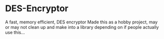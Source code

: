 # DES-Encryptor
A fast, memory efficient, DES encryptor
Made this as a hobby project, may or may not clean up and make into a library depending on if people actually use this...
